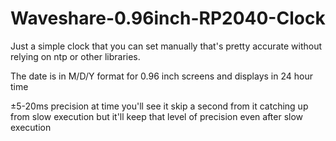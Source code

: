 # Waveshare-0.96inch-RP2040-Clock
Just a simple clock that you can set manually that's pretty accurate without relying on ntp or other libraries.

The date is in M/D/Y format for 0.96 inch screens and displays in 24 hour time

±5-20ms precision at time you'll see it skip a second from it catching up from slow execution but it'll keep that level of precision even after slow execution
